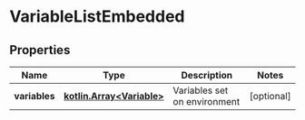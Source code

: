 
# VariableListEmbedded

## Properties
Name | Type | Description | Notes
------------ | ------------- | ------------- | -------------
**variables** | [**kotlin.Array&lt;Variable&gt;**](Variable.md) | Variables set on environment |  [optional]



